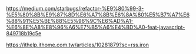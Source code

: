 
https://medium.com/starbugs/refactor-%E9%80%99-3-%E5%80%8B%E9%87%8D%E6%A7%8B%E6%8A%80%E5%B7%A7%E6%88%91%E5%BE%88%E5%96%9C%E6%AD%A1-%E6%8E%A8%E8%96%A6%E7%B5%A6%E4%BD%A0-feat-javascript-849718b19c5e

https://ithelp.ithome.com.tw/articles/10281879?sc=rss.iron
